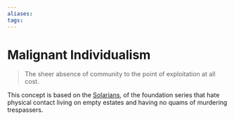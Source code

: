 ```yaml
---
aliases:
tags:
---
```


# Malignant Individualism

> The sheer absence of community to the point of exploitation at all cost.

This concept is based on the [Solarians](https://asimov.fandom.com/wiki/Solaria), of the foundation series that hate physical contact living on empty estates and having no quams of murdering trespassers.
